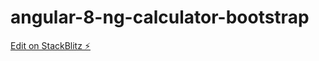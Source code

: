 # angular-8-ng-calculator-bootstrap

[Edit on StackBlitz ⚡️](https://stackblitz.com/edit/angular-8-ng-calculator-bootstrap)